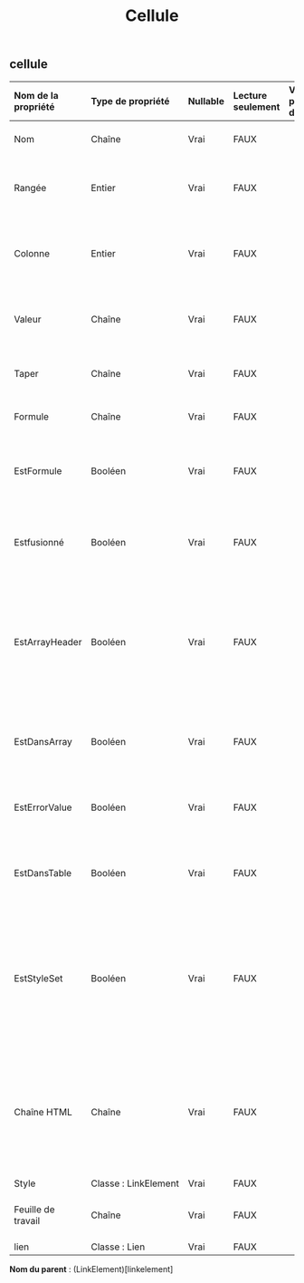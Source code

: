 ﻿---
title: Cellule
second_title: Aspose.Cells Cloud Documen
type: docs
url: /fr/specification/model/cell/
description: "Aspose.Cells Spécification du modèle Cloud : Cell. Gérez sans effort Excel et d'autres feuilles de calcul avec des fonctionnalités telles que l'ouverture, la génération, l'édition, le fractionnement, la fusion, la comparaison et la conversion."
weight: 50
---
## **cellule**

 

| Nom de la propriété| Type de propriété| Nullable| Lecture seulement| Valeur par défaut| Description|
|:- |:- |:- |:- |:- |:- |
| Nom| Chaîne| Vrai| FAUX|| Obtient le nom de la cellule.|
| Rangée| Entier| Vrai| FAUX|| Obtient le numéro de ligne (base zéro) de la cellule.|
| Colonne| Entier| Vrai| FAUX|| Obtient le numéro de colonne (base zéro) de la cellule.|
| Valeur| Chaîne| Vrai| FAUX|| Obtient la valeur contenue dans cette cellule.|
| Taper| Chaîne| Vrai| FAUX|| Représente le type de valeur de cellule.|
|Formule| Chaîne| Vrai| FAUX|| Obtient ou définit une formule du .|
| EstFormule| Booléen| Vrai| FAUX|| Représente si la cellule spécifiée contient une formule.|
| Estfusionné| Booléen| Vrai| FAUX|| Vérifie si une cellule fait partie d'une plage fusionnée ou non.|
| EstArrayHeader| Booléen| Vrai| FAUX|| Indique que la formule de la cellule est une formule matricielle et qu'il s'agit de la première cellule du tableau.|
| EstDansArray| Booléen| Vrai| FAUX|| Indique si la formule de cellule est une formule matricielle.|
| EstErrorValue| Booléen| Vrai| FAUX|| Vérifie si la valeur de cette cellule est une erreur.|
| EstDansTable| Booléen| Vrai| FAUX|| Indique si cette cellule fait partie de la formule du tableau.|
| EstStyleSet| Booléen| Vrai| FAUX|| Indique si le style de la cellule est défini. Si renvoie false, cela signifie que cette cellule a un format de cellule par défaut.|
| Chaîne HTML| Chaîne| Vrai| FAUX|| Obtient et définit la chaîne HTML qui contient des données et certains formats dans cette cellule.|
| Style| Classe : LinkElement| Vrai| FAUX|||
| Feuille de travail| Chaîne| Vrai| FAUX|| Obtient la feuille de calcul parent.|
| lien| Classe : Lien| Vrai| FAUX|||

**Nom du parent** : (LinkElement)[linkelement]